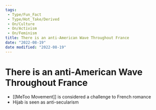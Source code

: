 ```yaml
---
tags:
 - Type/Fun_Fact
 - Type/Hot_Take/Derived
 - On/Culture
 - On/Activism
 - On/Feminism 
title: There is an anti-American Wave Throughout France
date: "2022-08-19"
date modified: "2022-08-19"
---
```


# There is an anti-American Wave Throughout France
- [[MeToo Movement]] is considered a challenge to French romance
- Hijab is seen as anti-secularism
